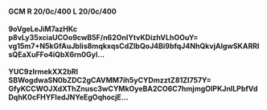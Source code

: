 #### GCM R 20/0c/400 L 20/0c/400
**9oVgeLeJiM7azHKc**<br/>**p8vLy35xciaUCOo9cwB5F/n62OnIYtvKDizhVLhOOuY=**<br/>**vg15m7+N5kGfAuJbIis8mqkxqsCdZlbQoJ4Bi9bfqJ4NhQkvjAlgwSKARRIsQEaXuFFo4iQbX6rn0Gyl...**<br/><br/>
**YUC9zIrmekXX2bRl**<br/>**SBWogdwaSN0bZDC2gCAVMM7ih5yCYDmzztZ81ZI757Y=**<br/>**GfyKCCWOJXdXThZnusc3wCYMkOyeBA2CO6C7hmjmgOlPKJnlLPbfVdDqhK0cFHYFIedJNYeEgOqhocjE...**